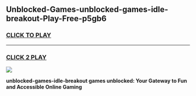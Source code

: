 
## Unblocked-Games-unblocked-games-idle-breakout-Play-Free-p5gb6
<h3>
<a href="https://premium76.site?title=unblocked-games-idle-breakout&ref=18A">CLICK TO PLAY</a></h3>
<hr>

<h3>
<a href="https://premium76.site?title=unblocked-games-idle-breakout&ref=18A">CLICK 2 PLAY</a>
  
</h3>

<a href="https://premium76.site?title=unblocked-games-idle-breakout&ref=18A"><img src="https://clearcache.store/games.png"></a>


**unblocked-games-idle-breakout games unblocked: Your Gateway to Fun and Accessible Online Gaming**
